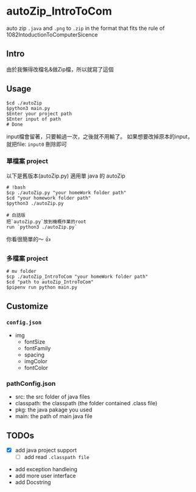 # autoZip_IntroToCom
auto zip `.java` and `.png` to `.zip` in the format that fits the rule of 1082IntoductionToComputerSicence

## Intro
由於我懶得改檔名&做Zip檔，所以就寫了這個
## Usage
```bash=
$cd ./autoZip
$python3 main.py
$Enter your project path
$Enter input of path
# Done
```
input檔會留著，只要輸過一次，之後就不用輸了。
如果想要改掉原本的input，就把file: `input0` 刪除即可

### 單檔案 project

以下是舊版本(autoZip.py) 適用單 java 的 autoZip
```bash=
# !bash
$cp ./autoZip.py "your homeWork folder path"
$cd "your homework folder path"
$python3 ./autoZip.py
```
```口語=
# 白話版
把`autoZip.py`放到機概作業的root
run `python3 ./autoZip.py`
```
你看很簡單的～ :+1: 

### 多檔案 project
```bash=
# mv folder
$cp ./autoZip_IntroToCom "your homeWork folder path" 
$cd "path to autoZip_IntroToCom"
$pipenv run python main.py
```

## Customize
### `config.json`
- img
    - fontSize
    - fontFamily
    - spacing
    - imgColor
    - fontColor
### pathConfig.json
- src: the src folder of java files
- classpath: the classpath (the folder contained .class file)
- pkg: the java pakage you used
- main: the path of main java file

## TODOs
- [x] add java project support
  - [ ] add read `.classpath file`
- add exception handleing
- add more user interface
- add Docstring